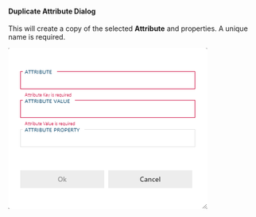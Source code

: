 #### Duplicate Attribute Dialog

This will create a copy of the selected **Attribute** and properties. A unique name is required.

![Duplicate Attribute Dialog -mtb-20-border-image](images/dialog-duplicate-attribute.64566.png "Duplicate Attribute Dialog")

